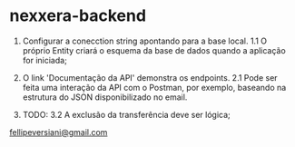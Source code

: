 # nexxera-backend

1. Configurar a conecction string apontando para a base local.
1.1 O próprio Entity criará o esquema da base de dados quando a aplicação for iniciada;

2. O link 'Documentação da API' demonstra os endpoints.
2.1 Pode ser feita uma interação da API com o Postman, por exemplo, baseando na estrutura do JSON disponibilizado no email.

3. TODO: 
3.2 A exclusão da transferência deve ser lógica;

fellipeversiani@gmail.com

